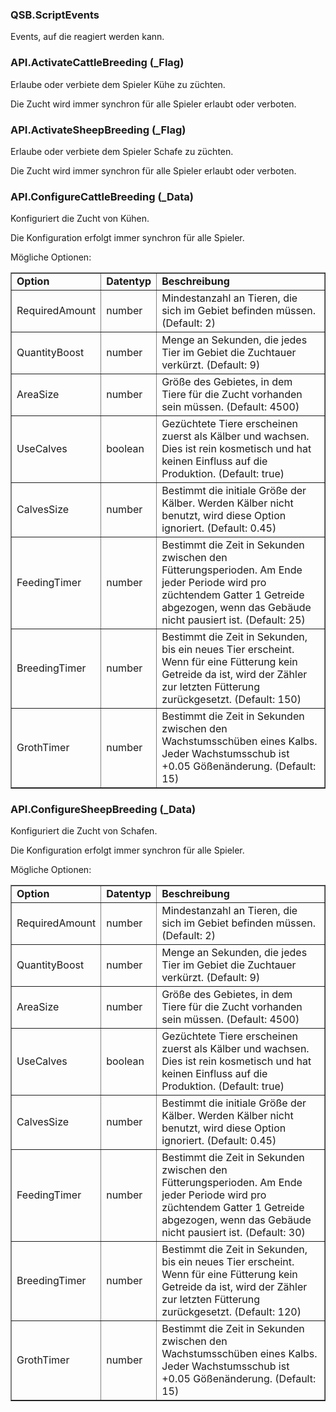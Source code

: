 ### QSB.ScriptEvents

Events, auf die reagiert werden kann.

### API.ActivateCattleBreeding (_Flag)

Erlaube oder verbiete dem Spieler Kühe zu züchten.

 Die Zucht wird immer synchron für alle Spieler erlaubt oder verboten.


### API.ActivateSheepBreeding (_Flag)

Erlaube oder verbiete dem Spieler Schafe zu züchten.

 Die Zucht wird immer synchron für alle Spieler erlaubt oder verboten.


### API.ConfigureCattleBreeding (_Data)

Konfiguriert die Zucht von Kühen.

 Die Konfiguration erfolgt immer synchron für alle Spieler.

 Mögliche Optionen:
 <table border="1">
 <tr>
 <td><b>Option</b></td>
 <td><b>Datentyp</b></td>
 <td><b>Beschreibung</b></td>
 </tr>
 <tr>
 <td>RequiredAmount</td>
 <td>number</td>
 <td>Mindestanzahl an Tieren, die sich im Gebiet befinden müssen.
 (Default: 2)</td>
 </tr>
 <tr>
 <td>QuantityBoost</td>
 <td>number</td>
 <td>Menge an Sekunden, die jedes Tier im Gebiet die Zuchtauer verkürzt.
 (Default: 9)</td>
 </tr>
 <tr>
 <td>AreaSize</td>
 <td>number</td>
 <td>Größe des Gebietes, in dem Tiere für die Zucht vorhanden sein müssen.
 (Default: 4500)</td>
 </tr>
 <tr>
 <td>UseCalves</td>
 <td>boolean</td>
 <td>Gezüchtete Tiere erscheinen zuerst als Kälber und wachsen. Dies ist rein
 kosmetisch und hat keinen Einfluss auf die Produktion. (Default: true)</td>
 </tr>
 <tr>
 <td>CalvesSize</td>
 <td>number</td>
 <td>Bestimmt die initiale Größe der Kälber. Werden Kälber nicht benutzt, wird
 diese Option ignoriert. (Default: 0.45)</td>
 </tr>
 <tr>
 <td>FeedingTimer</td>
 <td>number</td>
 <td>Bestimmt die Zeit in Sekunden zwischen den Fütterungsperioden. Am Ende
 jeder Periode wird pro züchtendem Gatter 1 Getreide abgezogen, wenn das
 Gebäude nicht pausiert ist. (Default: 25)</td>
 </tr>
 <tr>
 <td>BreedingTimer</td>
 <td>number</td>
 <td>Bestimmt die Zeit in Sekunden, bis ein neues Tier erscheint. Wenn für
 eine Fütterung kein Getreide da ist, wird der Zähler zur letzten Fütterung
 zurückgesetzt. (Default: 150)</td>
 </tr>
 <tr>
 <td>GrothTimer</td>
 <td>number</td>
 <td>Bestimmt die Zeit in Sekunden zwischen den Wachstumsschüben eines
 Kalbs. Jeder Wachstumsschub ist +0.05 Gößenänderung. (Default: 15)</td>
 </tr>
 </table>


### API.ConfigureSheepBreeding (_Data)

Konfiguriert die Zucht von Schafen.

 Die Konfiguration erfolgt immer synchron für alle Spieler.

 Mögliche Optionen:
 <table border="1">
 <tr>
 <td><b>Option</b></td>
 <td><b>Datentyp</b></td>
 <td><b>Beschreibung</b></td>
 </tr>
 <tr>
 <td>RequiredAmount</td>
 <td>number</td>
 <td>Mindestanzahl an Tieren, die sich im Gebiet befinden müssen.
 (Default: 2)</td>
 </tr>
 <tr>
 <td>QuantityBoost</td>
 <td>number</td>
 <td>Menge an Sekunden, die jedes Tier im Gebiet die Zuchtauer verkürzt.
 (Default: 9)</td>
 </tr>
 <tr>
 <td>AreaSize</td>
 <td>number</td>
 <td>Größe des Gebietes, in dem Tiere für die Zucht vorhanden sein müssen.
 (Default: 4500)</td>
 </tr>
 <tr>
 <td>UseCalves</td>
 <td>boolean</td>
 <td>Gezüchtete Tiere erscheinen zuerst als Kälber und wachsen. Dies ist rein
 kosmetisch und hat keinen Einfluss auf die Produktion. (Default: true)</td>
 </tr>
 <tr>
 <td>CalvesSize</td>
 <td>number</td>
 <td>Bestimmt die initiale Größe der Kälber. Werden Kälber nicht benutzt, wird
 diese Option ignoriert. (Default: 0.45)</td>
 </tr>
 <tr>
 <td>FeedingTimer</td>
 <td>number</td>
 <td>Bestimmt die Zeit in Sekunden zwischen den Fütterungsperioden. Am Ende
 jeder Periode wird pro züchtendem Gatter 1 Getreide abgezogen, wenn das
 Gebäude nicht pausiert ist. (Default: 30)</td>
 </tr>
 <tr>
 <td>BreedingTimer</td>
 <td>number</td>
 <td>Bestimmt die Zeit in Sekunden, bis ein neues Tier erscheint. Wenn für
 eine Fütterung kein Getreide da ist, wird der Zähler zur letzten Fütterung
 zurückgesetzt. (Default: 120)</td>
 </tr>
 <tr>
 <td>GrothTimer</td>
 <td>number</td>
 <td>Bestimmt die Zeit in Sekunden zwischen den Wachstumsschüben eines
 Kalbs. Jeder Wachstumsschub ist +0.05 Gößenänderung. (Default: 15)</td>
 </tr>
 </table>


